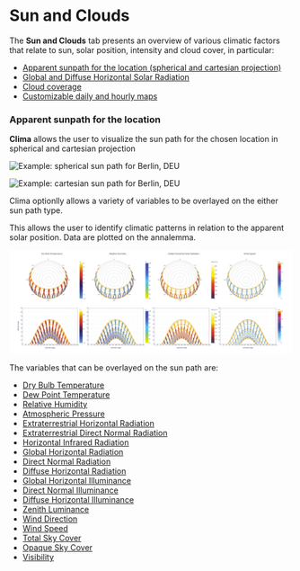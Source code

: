 # Sun and Clouds

The **Sun and Clouds** tab presents an overview of various climatic factors that relate to sun, solar position, intensity and cloud cover, in particular:&#x20;

* [Apparent sunpath for the location (spherical and cartesian projection)](broken-reference)
* [Global and Diffuse Horizontal Solar Radiation](global-and-diffuse-horizontal-solar-radiation/)
* [Cloud coverage](cloud-coverage.md)
* [Customizable daily and hourly maps](customizable-daily-and-hourly-maps.md)

### Apparent sunpath for the location

**Clima** allows the user to visualize the sun path for the chosen location in spherical and cartesian projection

![Example: spherical sun path for Berlin, DEU ](../../../.gitbook/assets/cbeclima\_berlin\_deu\_spherical\_sun\_path\_sun\_tab.svg)

![Example: cartesian sun path for Berlin, DEU ](../../../.gitbook/assets/cbeclima\_berlin\_deu\_cartesian\_sun\_path\_sun\_tab.svg)

Clima optionlly allows a variety of variables to be overlayed on the either sun path type.

This allows the user to identify climatic patterns in relation to the apparent solar position. Data are plotted on the annalemma.

![Spherical and carthesian sun paths for Berlin, DEU with various data overlays](../../../.gitbook/assets/sunpath+variables.png)



The variables that can be overlayed on the sun path are:

* [Dry Bulb Temperature ](https://bigladdersoftware.com/epx/docs/22-2/auxiliary-programs/energyplus-weather-file-epw-data-dictionary.html#field-dry-bulb-temperature)
* [Dew Point Temperature ](https://bigladdersoftware.com/epx/docs/22-2/auxiliary-programs/energyplus-weather-file-epw-data-dictionary.html#field-dew-point-temperature)
* [Relative Humidity ](https://bigladdersoftware.com/epx/docs/22-2/auxiliary-programs/energyplus-weather-file-epw-data-dictionary.html#field-relative-humidity)
* [Atmospheric Pressure ](https://bigladdersoftware.com/epx/docs/22-2/auxiliary-programs/energyplus-weather-file-epw-data-dictionary.html#field-atmospheric-station-pressure)
* [Extraterrestrial Horizontal Radiation ](https://bigladdersoftware.com/epx/docs/22-2/auxiliary-programs/energyplus-weather-file-epw-data-dictionary.html#field-extraterrestrial-horizontal-radiation)
* [Extraterrestrial Direct Normal Radiation ](https://bigladdersoftware.com/epx/docs/22-2/auxiliary-programs/energyplus-weather-file-epw-data-dictionary.html#field-extraterrestrial-direct-normal-radiation)
* [Horizontal Infrared Radiation ](https://bigladdersoftware.com/epx/docs/22-2/auxiliary-programs/energyplus-weather-file-epw-data-dictionary.html#field-horizontal-infrared-radiation-intensity)
* [Global Horizontal Radiation ](https://bigladdersoftware.com/epx/docs/22-2/auxiliary-programs/energyplus-weather-file-epw-data-dictionary.html#field-global-horizontal-radiation)
* [Direct Normal Radiation ](https://bigladdersoftware.com/epx/docs/22-2/auxiliary-programs/energyplus-weather-file-epw-data-dictionary.html#field-direct-normal-radiation)
* [Diffuse Horizontal Radiation](https://bigladdersoftware.com/epx/docs/22-2/auxiliary-programs/energyplus-weather-file-epw-data-dictionary.html#field-diffuse-horizontal-radiation)&#x20;
* [Global Horizontal Illuminance](https://bigladdersoftware.com/epx/docs/22-2/auxiliary-programs/energyplus-weather-file-epw-data-dictionary.html#field-global-horizontal-illuminance)&#x20;
* [Direct Normal Illuminance](https://bigladdersoftware.com/epx/docs/22-2/auxiliary-programs/energyplus-weather-file-epw-data-dictionary.html#field-direct-normal-illuminance)&#x20;
* [Diffuse Horizontal Illuminance ](https://bigladdersoftware.com/epx/docs/22-2/auxiliary-programs/energyplus-weather-file-epw-data-dictionary.html#field-diffuse-horizontal-illuminance)
* [Zenith Luminance ](https://bigladdersoftware.com/epx/docs/22-2/auxiliary-programs/energyplus-weather-file-epw-data-dictionary.html#field-zenith-luminance)
* [Wind Direction](https://bigladdersoftware.com/epx/docs/22-2/auxiliary-programs/energyplus-weather-file-epw-data-dictionary.html#field-wind-direction)&#x20;
* [Wind Speed](https://bigladdersoftware.com/epx/docs/22-2/auxiliary-programs/energyplus-weather-file-epw-data-dictionary.html#field-wind-speed)&#x20;
* [Total Sky Cover](https://bigladdersoftware.com/epx/docs/22-2/auxiliary-programs/energyplus-weather-file-epw-data-dictionary.html#field-total-sky-cover)&#x20;
* [Opaque Sky Cover](https://bigladdersoftware.com/epx/docs/22-2/auxiliary-programs/energyplus-weather-file-epw-data-dictionary.html#field-opaque-sky-cover)&#x20;
* [Visibility](https://bigladdersoftware.com/epx/docs/22-2/auxiliary-programs/energyplus-weather-file-epw-data-dictionary.html#field-visibility)
